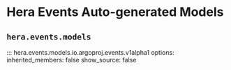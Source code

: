# Hera Events Auto-generated Models

## `hera.events.models`

::: hera.events.models.io.argoproj.events.v1alpha1
    options:
        inherited_members: false
        show_source: false

